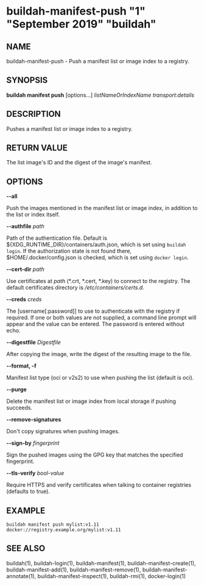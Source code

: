 # buildah-manifest-push "1" "September 2019" "buildah"

## NAME

buildah\-manifest\-push - Push a manifest list or image index to a registry.

## SYNOPSIS

**buildah manifest push** [options...] *listNameOrIndexName* *transport:details*

## DESCRIPTION

Pushes a manifest list or image index to a registry.

## RETURN VALUE

The list image's ID and the digest of the image's manifest.

## OPTIONS

**--all**

Push the images mentioned in the manifest list or image index, in addition to
the list or index itself.

**--authfile** *path*

Path of the authentication file. Default is ${XDG\_RUNTIME\_DIR}/containers/auth.json, which is set using `buildah login`.
If the authorization state is not found there, $HOME/.docker/config.json is checked, which is set using `docker login`.

**--cert-dir** *path*

Use certificates at *path* (\*.crt, \*.cert, \*.key) to connect to the registry.
The default certificates directory is _/etc/containers/certs.d_.

**--creds** *creds*

The [username[:password]] to use to authenticate with the registry if required.
If one or both values are not supplied, a command line prompt will appear and the
value can be entered.  The password is entered without echo.

**--digestfile** *Digestfile*

After copying the image, write the digest of the resulting image to the file.

**--format, -f**

Manifest list type (oci or v2s2) to use when pushing the list (default is oci).

**--purge**

Delete the manifest list or image index from local storage if pushing succeeds.

**--remove-signatures**

Don't copy signatures when pushing images.

**--sign-by** *fingerprint*

Sign the pushed images using the GPG key that matches the specified fingerprint.

**--tls-verify** *bool-value*

Require HTTPS and verify certificates when talking to container registries (defaults to true).

## EXAMPLE

```
buildah manifest push mylist:v1.11 docker://registry.example.org/mylist:v1.11
```

## SEE ALSO
buildah(1), buildah-login(1), buildah-manifest(1), buildah-manifest-create(1), buildah-manifest-add(1), buildah-manifest-remove(1), buildah-manifest-annotate(1), buildah-manifest-inspect(1), buildah-rmi(1), docker-login(1)
